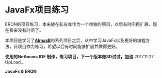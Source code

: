 # JavaFx项目练习

ERON的项目练习，本来放在私有库作为一个单独的项目，以后有时间再扩展，现在看来没有时间了。

本项目是学习了[**AlmasB**](https://github.com/AlmasB)的系列项目之后，从中学习JavaFx以及更好的编程方法，此项目作为练习，希望以后有时间能够扩展并做得更好。


**使用的Netbeans IDE 制作，练习项目，下一个版本做3D试试，加油**
2017.11.27 UpLoad...

**JavaFx & ERON**











